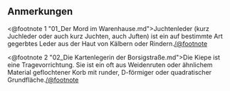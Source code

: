 <h2>Anmerkungen</h2>

<@footnote 1 "01_Der Mord im Warenhause.md">Juchtenleder (kurz Juchleder oder
auch kurz Juchten, auch Juften) ist ein auf bestimmte Art gegerbtes Leder aus
der Haut von Kälbern oder Rindern.</@footnote>

<@footnote 2 "02_Die Kartenlegerin der Borsigstraße.md">Die Kiepe ist eine
Tragevorrichtung. Sie ist ein oft aus Weidenruten oder ähnlichem Material
geflochtener Korb mit runder, D-förmiger oder quadratischer
Grundfläche.</@footnote>
